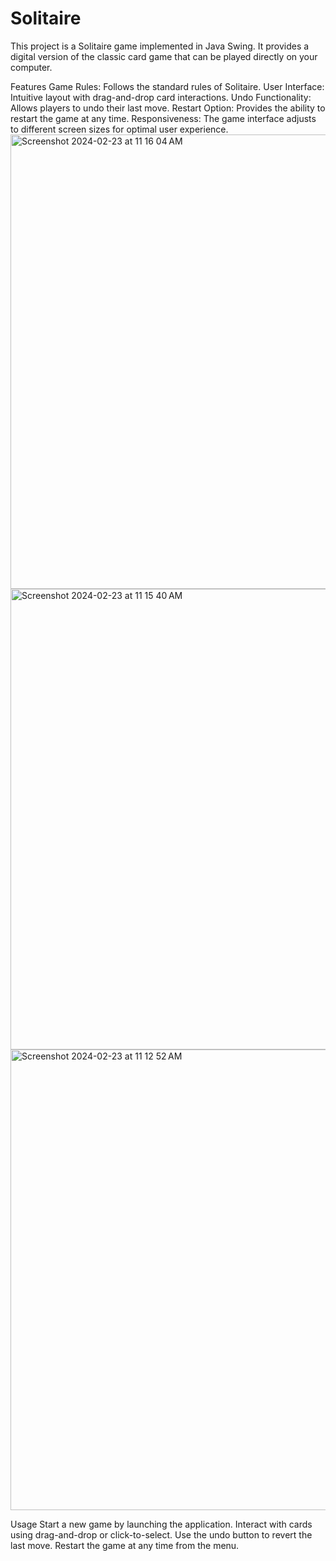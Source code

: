 # Solitaire


This project is a Solitaire game implemented in Java Swing. It provides a digital version of the classic card game that can be played directly on your computer.

Features
Game Rules: Follows the standard rules of Solitaire.
User Interface: Intuitive layout with drag-and-drop card interactions.
Undo Functionality: Allows players to undo their last move.
Restart Option: Provides the ability to restart the game at any time.
Responsiveness: The game interface adjusts to different screen sizes for optimal user experience.
<img width="727" alt="Screenshot 2024-02-23 at 11 16 04 AM" src="https://github.com/BadraE/Solitaire/assets/116411148/6e976ae2-9379-47e6-be68-17ddd72c8ab6">
<img width="737" alt="Screenshot 2024-02-23 at 11 15 40 AM" src="https://github.com/BadraE/Solitaire/assets/116411148/4b818656-ab8d-496b-ae5f-570f4510a7af">
<img width="737" alt="Screenshot 2024-02-23 at 11 12 52 AM" src="https://github.com/BadraE/Solitaire/assets/116411148/d174a50d-3cd0-4fc9-a2bd-5096a3f963c1">

Usage
Start a new game by launching the application.
Interact with cards using drag-and-drop or click-to-select.
Use the undo button to revert the last move.
Restart the game at any time from the menu.
